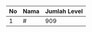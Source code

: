 | No | Nama            | Jumlah Level |
|----|-----------------|--------------|
| 1  | #    |    909        |
